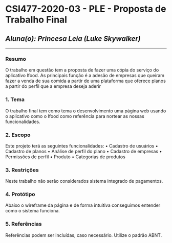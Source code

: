 # **CSI477-2020-03 - PLE - Proposta de Trabalho Final**

## _Aluna(o): Princesa Leia (Luke Skywalker)_

---

<!-- Descrever um resumo sobre o trabalho. -->

### Resumo

O trabalho em questão tem a proposta de fazer uma cópia do serviço do aplicativo Ifood.
As principais função é a adesão de empresas que queiram fazer a venda de sua comida a partir de uma plataforma que oferece planos a partir do perfil que a empresa deseja aderir

<!-- Apresentar o tema. -->

### 1. Tema

O trabalho final tem como tema o desenvolvimento uma página web usando o aplicativo como o Ifood como referência para nortear as nossas funcionalidades.

<!-- Descrever e limitar o escopo da aplicação. -->

### 2. Escopo

Este projeto terá as seguintes funcionalidades:
• Cadastro de usuários
• Cadastro de planos
• Análise de perfil do plano
• Cadastro de empresas
• Permissões de perfil
• Produto
• Categorias de produtos

<!-- Apresentar restrições de funcionalidades e de escopo. -->

### 3. Restrições

Neste trabalho não serão considerados sistema integrado de pagamentos.

<!-- Construir alguns protótipos para a aplicação, disponibilizá-los no Github e descrever o que foi considerado. //-->

### 4. Protótipo

Abaixo o wireframe da página e de forma intuitiva conseguimos entender como o sistema funciona.

### 5. Referências

Referências podem ser incluídas, caso necessário. Utilize o padrão ABNT.
